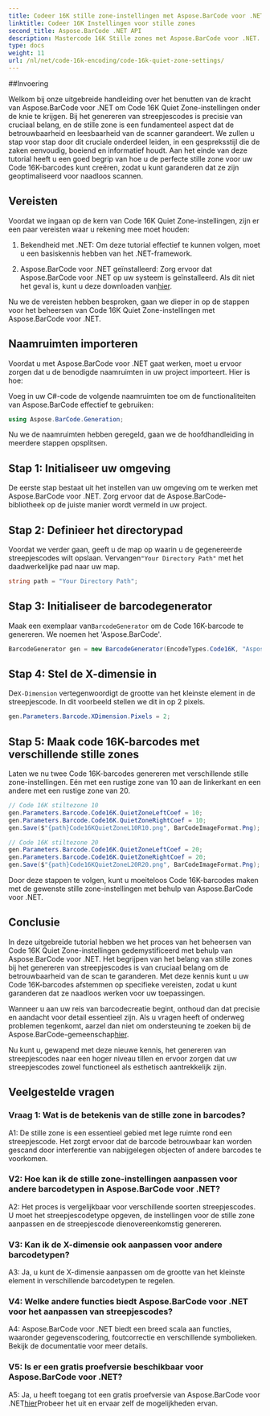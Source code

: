 ```yaml
---
title: Codeer 16K stille zone-instellingen met Aspose.BarCode voor .NET
linktitle: Codeer 16K Instellingen voor stille zones
second_title: Aspose.BarCode .NET API
description: Mastercode 16K Stille zones met Aspose.BarCode voor .NET. Pas streepjescode-instellingen aan voor betrouwbaar scannen.
type: docs
weight: 11
url: /nl/net/code-16k-encoding/code-16k-quiet-zone-settings/
---
```

##Invoering

Welkom bij onze uitgebreide handleiding over het benutten van de kracht van Aspose.BarCode voor .NET om Code 16K Quiet Zone-instellingen onder de knie te krijgen. Bij het genereren van streepjescodes is precisie van cruciaal belang, en de stille zone is een fundamenteel aspect dat de betrouwbaarheid en leesbaarheid van de scanner garandeert. We zullen u stap voor stap door dit cruciale onderdeel leiden, in een gespreksstijl die de zaken eenvoudig, boeiend en informatief houdt. Aan het einde van deze tutorial heeft u een goed begrip van hoe u de perfecte stille zone voor uw Code 16K-barcodes kunt creëren, zodat u kunt garanderen dat ze zijn geoptimaliseerd voor naadloos scannen.

## Vereisten

Voordat we ingaan op de kern van Code 16K Quiet Zone-instellingen, zijn er een paar vereisten waar u rekening mee moet houden:

1. Bekendheid met .NET: Om deze tutorial effectief te kunnen volgen, moet u een basiskennis hebben van het .NET-framework.

2.  Aspose.BarCode voor .NET geïnstalleerd: Zorg ervoor dat Aspose.BarCode voor .NET op uw systeem is geïnstalleerd. Als dit niet het geval is, kunt u deze downloaden van[hier](https://releases.aspose.com/barcode/net/).

Nu we de vereisten hebben besproken, gaan we dieper in op de stappen voor het beheersen van Code 16K Quiet Zone-instellingen met Aspose.BarCode voor .NET.

## Naamruimten importeren

Voordat u met Aspose.BarCode voor .NET gaat werken, moet u ervoor zorgen dat u de benodigde naamruimten in uw project importeert. Hier is hoe:

Voeg in uw C#-code de volgende naamruimten toe om de functionaliteiten van Aspose.BarCode effectief te gebruiken:

```csharp
using Aspose.BarCode.Generation;
```

Nu we de naamruimten hebben geregeld, gaan we de hoofdhandleiding in meerdere stappen opsplitsen.

## Stap 1: Initialiseer uw omgeving

De eerste stap bestaat uit het instellen van uw omgeving om te werken met Aspose.BarCode voor .NET. Zorg ervoor dat de Aspose.BarCode-bibliotheek op de juiste manier wordt vermeld in uw project.

## Stap 2: Definieer het directorypad

 Voordat we verder gaan, geeft u de map op waarin u de gegenereerde streepjescodes wilt opslaan. Vervangen`"Your Directory Path"` met het daadwerkelijke pad naar uw map.

```csharp
string path = "Your Directory Path";
```

## Stap 3: Initialiseer de barcodegenerator

 Maak een exemplaar van`BarcodeGenerator` om de Code 16K-barcode te genereren. We noemen het 'Aspose.BarCode'.

```csharp
BarcodeGenerator gen = new BarcodeGenerator(EncodeTypes.Code16K, "Aspose.BarCode");
```

## Stap 4: Stel de X-dimensie in

 De`X-Dimension` vertegenwoordigt de grootte van het kleinste element in de streepjescode. In dit voorbeeld stellen we dit in op 2 pixels.

```csharp
gen.Parameters.Barcode.XDimension.Pixels = 2;
```

## Stap 5: Maak code 16K-barcodes met verschillende stille zones

Laten we nu twee Code 16K-barcodes genereren met verschillende stille zone-instellingen. Eén met een rustige zone van 10 aan de linkerkant en een andere met een rustige zone van 20.

```csharp
// Code 16K stiltezone 10
gen.Parameters.Barcode.Code16K.QuietZoneLeftCoef = 10;
gen.Parameters.Barcode.Code16K.QuietZoneRightCoef = 10;
gen.Save($"{path}Code16KQuietZoneL10R10.png", BarCodeImageFormat.Png);

// Code 16K stiltezone 20
gen.Parameters.Barcode.Code16K.QuietZoneLeftCoef = 20;
gen.Parameters.Barcode.Code16K.QuietZoneRightCoef = 20;
gen.Save($"{path}Code16KQuietZoneL20R20.png", BarCodeImageFormat.Png);
```

Door deze stappen te volgen, kunt u moeiteloos Code 16K-barcodes maken met de gewenste stille zone-instellingen met behulp van Aspose.BarCode voor .NET.

## Conclusie

In deze uitgebreide tutorial hebben we het proces van het beheersen van Code 16K Quiet Zone-instellingen gedemystificeerd met behulp van Aspose.BarCode voor .NET. Het begrijpen van het belang van stille zones bij het genereren van streepjescodes is van cruciaal belang om de betrouwbaarheid van de scan te garanderen. Met deze kennis kunt u uw Code 16K-barcodes afstemmen op specifieke vereisten, zodat u kunt garanderen dat ze naadloos werken voor uw toepassingen.

 Wanneer u aan uw reis van barcodecreatie begint, onthoud dan dat precisie en aandacht voor detail essentieel zijn. Als u vragen heeft of onderweg problemen tegenkomt, aarzel dan niet om ondersteuning te zoeken bij de Aspose.BarCode-gemeenschap[hier](https://forum.aspose.com/c/barcode/13).

Nu kunt u, gewapend met deze nieuwe kennis, het genereren van streepjescodes naar een hoger niveau tillen en ervoor zorgen dat uw streepjescodes zowel functioneel als esthetisch aantrekkelijk zijn.

## Veelgestelde vragen

### Vraag 1: Wat is de betekenis van de stille zone in barcodes?
   
A1: De stille zone is een essentieel gebied met lege ruimte rond een streepjescode. Het zorgt ervoor dat de barcode betrouwbaar kan worden gescand door interferentie van nabijgelegen objecten of andere barcodes te voorkomen.

### V2: Hoe kan ik de stille zone-instellingen aanpassen voor andere barcodetypen in Aspose.BarCode voor .NET?

A2: Het proces is vergelijkbaar voor verschillende soorten streepjescodes. U moet het streepjescodetype opgeven, de instellingen voor de stille zone aanpassen en de streepjescode dienovereenkomstig genereren.

### V3: Kan ik de X-dimensie ook aanpassen voor andere barcodetypen?

A3: Ja, u kunt de X-dimensie aanpassen om de grootte van het kleinste element in verschillende barcodetypen te regelen.

### V4: Welke andere functies biedt Aspose.BarCode voor .NET voor het aanpassen van streepjescodes?

A4: Aspose.BarCode voor .NET biedt een breed scala aan functies, waaronder gegevenscodering, foutcorrectie en verschillende symbolieken. Bekijk de documentatie voor meer details.

### V5: Is er een gratis proefversie beschikbaar voor Aspose.BarCode voor .NET?

 A5: Ja, u heeft toegang tot een gratis proefversie van Aspose.BarCode voor .NET[hier](https://releases.aspose.com/)Probeer het uit en ervaar zelf de mogelijkheden ervan.